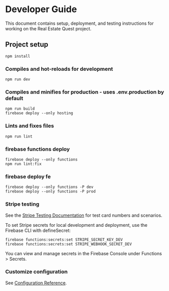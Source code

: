 # Developer Guide

This document contains setup, deployment, and testing instructions for working on the Real Estate Quest project.

## Project setup
```
npm install
```

### Compiles and hot-reloads for development
```
npm run dev
```

### Compiles and minifies for production - uses .env.production by default
```
npm run build
firebase deploy --only hosting
```

### Lints and fixes files
```
npm run lint
```

### firebase functions deploy
```
firebase deploy --only functions
npm run lint:fix
```

### firebase deploy fe
```
firebase deploy --only functions -P dev
firebase deploy --only functions -P prod

```

### Stripe testing
See the [Stripe Testing Documentation](https://docs.stripe.com/testing) for test card numbers and scenarios.

To set Stripe secrets for local development and deployment, use the Firebase CLI with defineSecret:
```
firebase functions:secrets:set STRIPE_SECRET_KEY_DEV
firebase functions:secrets:set STRIPE_WEBHOOK_SECRET_DEV
```

You can view and manage secrets in the Firebase Console under Functions > Secrets.

### Customize configuration
See [Configuration Reference](https://cli.vuejs.org/config/).
